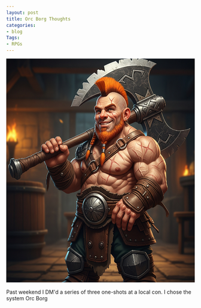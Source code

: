 ```yaml
---
layout: post
title: Orc Borg Thoughts
categories:
- blog
Tags:
- RPGs
---
```


<img src="https://github.com/Dreadnaughty-blip/dreadnaughty-blip.github.io/blob/master/assets/Perrywick_the_butcher.jpg?raw=true" alt="A picture of smiling Halfling Slayer" width="800" height="600">

Past weekend I DM'd a series of three one-shots at a local con. I chose the system Orc Borg
